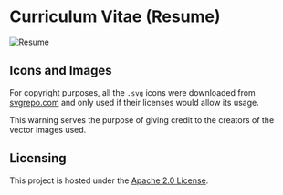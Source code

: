 # Curriculum Vitae (Resume)

![Resume](https://gitlab.com/work-and-public/cv/-/raw/master/generated/resume.png)

## Icons and Images

For copyright purposes, all the `.svg` icons were downloaded from [svgrepo.com](https://www.svgrepo.com/) and only used if their licenses would allow its usage.

This warning serves the purpose of giving credit to the creators of the vector images used.

## Licensing

This project is hosted under the [Apache 2.0 License](https://gitlab.com/work-and-public/cv/-/raw/master/LICENSE).
